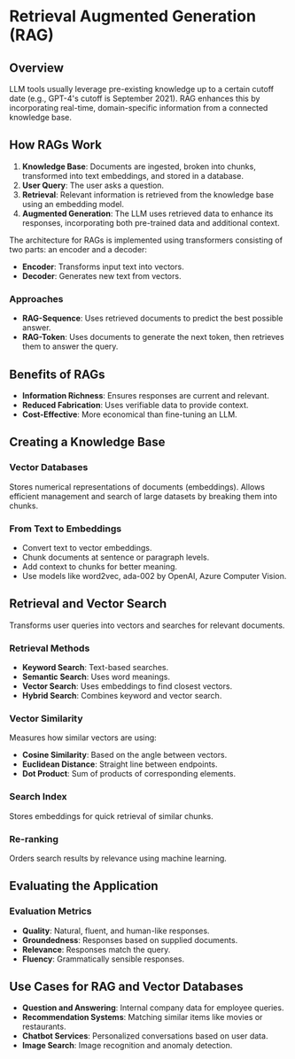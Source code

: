# Retrieval Augmented Generation (RAG)

## Overview

LLM tools usually leverage pre-existing knowledge up to a certain cutoff date (e.g., GPT-4's cutoff is September 2021). RAG enhances this by incorporating real-time, domain-specific information from a connected knowledge base.

## How RAGs Work

1. **Knowledge Base**: Documents are ingested, broken into chunks, transformed into text embeddings, and stored in a database.
2. **User Query**: The user asks a question.
3. **Retrieval**: Relevant information is retrieved from the knowledge base using an embedding model.
4. **Augmented Generation**: The LLM uses retrieved data to enhance its responses, incorporating both pre-trained data and additional context.

The architecture for RAGs is implemented using transformers consisting of two parts: an encoder and a decoder:

- **Encoder**: Transforms input text into vectors.
- **Decoder**: Generates new text from vectors.

### Approaches

- **RAG-Sequence**: Uses retrieved documents to predict the best possible answer.
- **RAG-Token**: Uses documents to generate the next token, then retrieves them to answer the query.

## Benefits of RAGs

- **Information Richness**: Ensures responses are current and relevant.
- **Reduced Fabrication**: Uses verifiable data to provide context.
- **Cost-Effective**: More economical than fine-tuning an LLM.

## Creating a Knowledge Base

### Vector Databases

Stores numerical representations of documents (embeddings). Allows efficient management and search of large datasets by breaking them into chunks.

### From Text to Embeddings

- Convert text to vector embeddings.
- Chunk documents at sentence or paragraph levels.
- Add context to chunks for better meaning.
- Use models like word2vec, ada-002 by OpenAI, Azure Computer Vision.

## Retrieval and Vector Search

Transforms user queries into vectors and searches for relevant documents.

### Retrieval Methods

- **Keyword Search**: Text-based searches.
- **Semantic Search**: Uses word meanings.
- **Vector Search**: Uses embeddings to find closest vectors.
- **Hybrid Search**: Combines keyword and vector search.

### Vector Similarity

Measures how similar vectors are using:

- **Cosine Similarity**: Based on the angle between vectors.
- **Euclidean Distance**: Straight line between endpoints.
- **Dot Product**: Sum of products of corresponding elements.

### Search Index

Stores embeddings for quick retrieval of similar chunks.

### Re-ranking

Orders search results by relevance using machine learning.

## Evaluating the Application

### Evaluation Metrics

- **Quality**: Natural, fluent, and human-like responses.
- **Groundedness**: Responses based on supplied documents.
- **Relevance**: Responses match the query.
- **Fluency**: Grammatically sensible responses.

## Use Cases for RAG and Vector Databases

- **Question and Answering**: Internal company data for employee queries.
- **Recommendation Systems**: Matching similar items like movies or restaurants.
- **Chatbot Services**: Personalized conversations based on user data.
- **Image Search**: Image recognition and anomaly detection.

